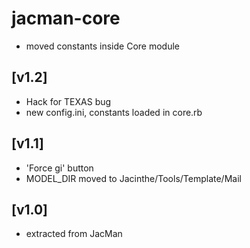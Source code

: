 # jacman-core
* moved constants inside Core module

## [v1.2]
* Hack for TEXAS bug
* new config.ini, constants loaded in core.rb

## [v1.1]
* 'Force gi' button
* MODEL_DIR moved to Jacinthe/Tools/Template/Mail

## [v1.0]
* extracted from JacMan



